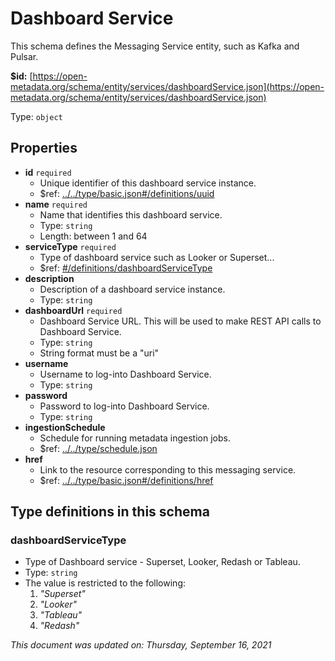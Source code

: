 # Dashboard Service

This schema defines the Messaging Service entity, such as Kafka and Pulsar.

**$id:** [https://open-metadata.org/schema/entity/services/dashboardService.json](https://open-metadata.org/schema/entity/services/dashboardService.json)

Type: `object`

## Properties

* **id** `required`
  * Unique identifier of this dashboard service instance.
  * $ref: [../../type/basic.json\#/definitions/uuid](../types/basic.md#uuid)
* **name** `required`
  * Name that identifies this dashboard service.
  * Type: `string`
  * Length: between 1 and 64
* **serviceType** `required`
  * Type of dashboard service such as Looker or Superset...
  * $ref: [\#/definitions/dashboardServiceType](dashboardservice.md#dashboardservicetype)
* **description**
  * Description of a dashboard service instance.
  * Type: `string`
* **dashboardUrl** `required`
  * Dashboard Service URL. This will be used to make REST API calls to Dashboard Service.
  * Type: `string`
  * String format must be a "uri"
* **username**
  * Username to log-into Dashboard Service.
  * Type: `string`
* **password**
  * Password to log-into Dashboard Service.
  * Type: `string`
* **ingestionSchedule**
  * Schedule for running metadata ingestion jobs.
  * $ref: [../../type/schedule.json](../types/schedule.md)
* **href**
  * Link to the resource corresponding to this messaging service.
  * $ref: [../../type/basic.json\#/definitions/href](../types/basic.md#href)

## Type definitions in this schema

### dashboardServiceType

* Type of Dashboard service - Superset, Looker, Redash or Tableau.
* Type: `string`
* The value is restricted to the following: 
  1. _"Superset"_
  2. _"Looker"_
  3. _"Tableau"_
  4. _"Redash"_

_This document was updated on: Thursday, September 16, 2021_

